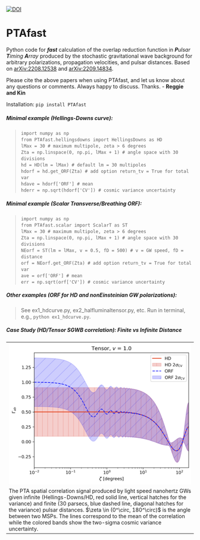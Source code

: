 [![DOI](https://zenodo.org/badge/564638325.svg)](https://zenodo.org/badge/latestdoi/564638325)
# PTAfast

Python code for ***fast*** calculation of the overlap reduction function in ***P**ulsar **T**iming **A**rray* produced by the stochastic gravitational wave background for arbitrary polarizations, propagation velocities, and pulsar distances. Based on [arXiv:2208.12538](https://arxiv.org/abs/2208.12538) and [arXiv:2209.14834](https://arxiv.org/abs/2209.14834).

Please cite the above papers when using PTAfast, and let us know about any questions or comments. Always happy to discuss. Thanks. - **Reggie and Kin**

Installation: `pip install PTAfast`

##### *Minimal example* (Hellings-Downs curve): <br />
> `import numpy as np` <br />
`from PTAfast.hellingsdowns import HellingsDowns as HD` <br />
`lMax = 30 # maximum multipole, zeta > 6 degrees` <br />
`Zta = np.linspace(0, np.pi, lMax + 1) # angle space with 30 divisions` <br />
`hd = HD(lm = lMax) # default lm = 30 multipoles` <br />
`hdorf = hd.get_ORF(Zta) # add option return_tv = True for total var` <br />
`hdave = hdorf['ORF'] # mean` <br />
`hderr = np.sqrt(hdorf['CV']) # cosmic variance uncertainty`

##### *Minimal example* (Scalar Transverse/Breathing ORF): <br />
> `import numpy as np` <br />
`from PTAfast.scalar import ScalarT as ST` <br />
`lMax = 30 # maximum multipole, zeta > 6 degrees` <br />
`Zta = np.linspace(0, np.pi, lMax + 1) # angle space with 30 divisions` <br />
`NEorf = ST(lm = lMax, v = 0.5, fD = 500) # v = GW speed, fD = distance` <br />
`orf = NEorf.get_ORF(Zta) # add option return_tv = True for total var` <br />
`ave = orf['ORF'] # mean` <br />
`err = np.sqrt(orf['CV']) # cosmic variance uncertainty`

##### *Other examples* (ORF for HD and nonEinsteinian GW polarizations): <br />
> See ex1_hdcurve.py, ex2_halfluminaltensor.py, etc. Run in terminal, e.g., `python ex1_hdcurve.py`.

##### *Case Study* (HD/Tensor SGWB correlation): Finite vs Infinite Distance

<table class="image" align="center" width="50%">
<tr><td><img src="https://github.com/reggiebernardo/PTAfast/blob/1a21a2e20e0f0e12e9d3102e6184a53a7d2e727e/hdlowangle.png"></td></tr>
<tr><td class="caption">The PTA spatial correlation signal produced by light speed nanohertz GWs given infinite (Hellings-Downs/HD, red solid line, vertical hatches for the variance) and finite (30 parsecs, blue dashed line, diagonal hatches for the variance) pulsar distances. $\zeta \in (0^\circ, 180^\circ)$ is the angle between two MSPs. The lines correspond to the mean of the correlation while the colored bands show the two-sigma cosmic variance uncertainty.</td></tr>
</table>
